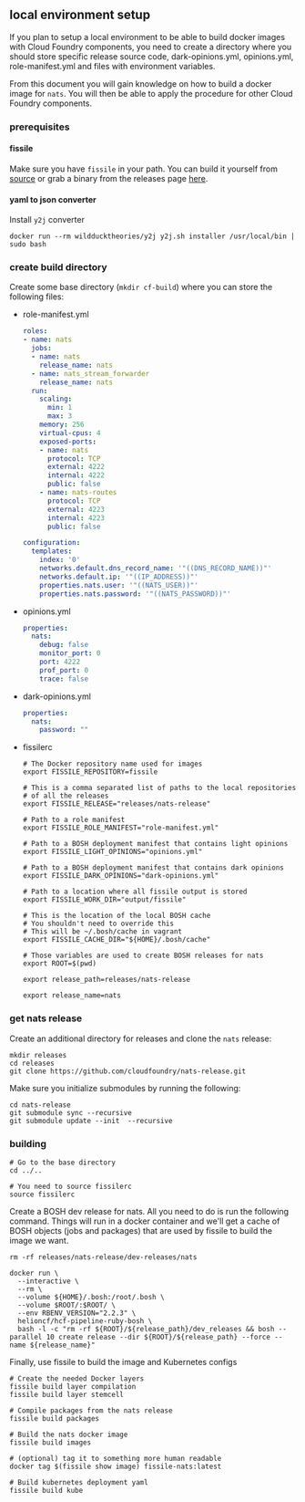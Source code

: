 ## local environment setup

If you plan to setup a local environment to be able to build docker images with
Cloud Foundry components, you need to create a directory where you should store
specific release source code, dark-opinions.yml, opinions.yml, role-manifest.yml
and files with environment variables.

From this document you will gain knowledge on how to build a docker image for
`nats`. You will then be able to apply the procedure for other Cloud Foundry
components.

### prerequisites

#### fissile

Make sure you have `fissile` in your path. You can build it yourself from
[source](https://github.com/SUSE/fissile) or grab a binary from the releases
page [here](https://github.com/SUSE/fissile/releases).

#### yaml to json converter

Install `y2j` converter

```
docker run --rm wildducktheories/y2j y2j.sh installer /usr/local/bin | sudo bash
```

### create build directory

Create some base directory (`mkdir cf-build`) where you can store the following files:

- role-manifest.yml

  ```yaml
  roles:
  - name: nats
    jobs:
    - name: nats
      release_name: nats
    - name: nats_stream_forwarder
      release_name: nats
    run:    
      scaling:
        min: 1
        max: 3    
      memory: 256    
      virtual-cpus: 4    
      exposed-ports:
      - name: nats
        protocol: TCP      
        external: 4222   
        internal: 4222   
        public: false    
      - name: nats-routes      
        protocol: TCP      
        external: 4223      
        internal: 4223      
        public: false

  configuration:
    templates:
      index: '0'
      networks.default.dns_record_name: '"((DNS_RECORD_NAME))"'
      networks.default.ip: '"((IP_ADDRESS))"'
      properties.nats.user: '"((NATS_USER))"'
      properties.nats.password: '"((NATS_PASSWORD))"'
  ```

- opinions.yml

  ```yaml
  properties:
    nats:
      debug: false
      monitor_port: 0
      port: 4222
      prof_port: 0
      trace: false
  ```

- dark-opinions.yml

  ```yaml
  properties:
    nats:
      password: ""
  ```

- fissilerc

  ```shell
  # The Docker repository name used for images
  export FISSILE_REPOSITORY=fissile

  # This is a comma separated list of paths to the local repositories
  # of all the releases
  export FISSILE_RELEASE="releases/nats-release"

  # Path to a role manifest
  export FISSILE_ROLE_MANIFEST="role-manifest.yml"

  # Path to a BOSH deployment manifest that contains light opinions
  export FISSILE_LIGHT_OPINIONS="opinions.yml"

  # Path to a BOSH deployment manifest that contains dark opinions
  export FISSILE_DARK_OPINIONS="dark-opinions.yml"

  # Path to a location where all fissile output is stored
  export FISSILE_WORK_DIR="output/fissile"

  # This is the location of the local BOSH cache
  # You shouldn't need to override this
  # This will be ~/.bosh/cache in vagrant
  export FISSILE_CACHE_DIR="${HOME}/.bosh/cache"

  # Those variables are used to create BOSH releases for nats
  export ROOT=$(pwd)

  export release_path=releases/nats-release

  export release_name=nats
  ```

### get nats release

Create an additional directory for releases and clone the `nats` release:

```
mkdir releases
cd releases
git clone https://github.com/cloudfoundry/nats-release.git
```

Make sure you initialize submodules by running the following:

```
cd nats-release
git submodule sync --recursive
git submodule update --init  --recursive
```

### building

```
# Go to the base directory
cd ../..

# You need to source fissilerc
source fissilerc
```

Create a BOSH dev release for nats. All you need to do is run the
following command. Things will run in a docker container and we'll get a cache
of BOSH objects (jobs and packages) that are used by fissile to build the image
we want.

```
rm -rf releases/nats-release/dev-releases/nats

docker run \
  --interactive \
  --rm \
  --volume ${HOME}/.bosh:/root/.bosh \
  --volume $ROOT/:$ROOT/ \
  --env RBENV_VERSION="2.2.3" \
  helioncf/hcf-pipeline-ruby-bosh \
  bash -l -c "rm -rf ${ROOT}/${release_path}/dev_releases && bosh --parallel 10 create release --dir ${ROOT}/${release_path} --force --name ${release_name}"
```

Finally, use fissile to build the image and Kubernetes configs

```
# Create the needed Docker layers
fissile build layer compilation
fissile build layer stemcell

# Compile packages from the nats release
fissile build packages

# Build the nats docker image
fissile build images

# (optional) tag it to something more human readable
docker tag $(fissile show image) fissile-nats:latest

# Build kubernetes deployment yaml
fissile build kube
```
